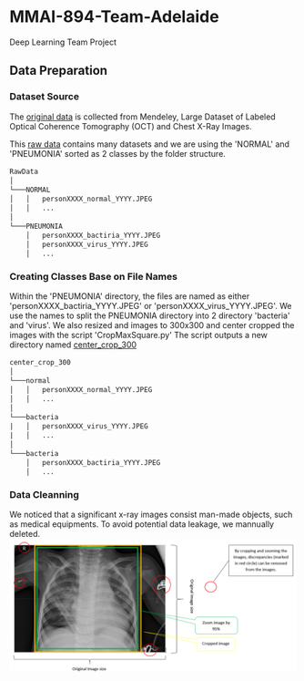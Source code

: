 # MMAI-894-Team-Adelaide
Deep Learning Team Project

## Data Preparation
### Dataset Source
The [original data](https://data.mendeley.com/datasets/rscbjbr9sj/) is collected from Mendeley, Large Dataset of Labeled Optical Coherence Tomography (OCT) and Chest X-Ray Images.

This [raw data](RawData/) contains many datasets and we are using the 'NORMAL' and 'PNEUMONIA' sorted as 2 classes by the folder structure. 
```
RawData
│ 
└───NORMAL
│   │   personXXXX_normal_YYYY.JPEG
│   │   ...
│   
└───PNEUMONIA
    │   personXXXX_bactiria_YYYY.JPEG
    │   personXXXX_virus_YYYY.JPEG
    │   ...
```
### Creating  Classes Base on File Names
Within the 'PNEUMONIA' directory, the files are named as either 'personXXXX_bactiria_YYYY.JPEG' or 'personXXXX_virus_YYYY.JPEG'. We use the names to split the PNEUMONIA directory into 2 directory 'bacteria' and 'virus'. We also resized and images to 300x300 and center cropped the images with the script 'CropMaxSquare.py'
The script outputs a new directory named [center_crop_300](center_crop_300/)
```
center_crop_300
│ 
└───normal
│   │   personXXXX_normal_YYYY.JPEG
│   │   ...
│   
└───bacteria
|   │   personXXXX_virus_YYYY.JPEG
|   │   ...
│   
└───bacteria
    │   personXXXX_bactiria_YYYY.JPEG
    │   ...
```
### Data Cleanning
We noticed that a significant x-ray images consist man-made objects, such as medical equipments. To avoid potential data leakage, we mannually deleted. 
![maxCropEffect](docs/screenshots/maxCrop.PNG)



